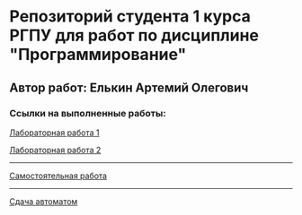 # Репозиторий студента 1 курса РГПУ для работ по дисциплине "Программирование"
## Автор работ: Елькин Артемий Олегович

### Ссылки на выполненные работы:
[Лабораторная работа 1](https://github.com/temaelkin/PROG_LABS/blob/main/LR1/lab_1-%D0%95%D0%BB%D1%8C%D0%BA%D0%B8%D0%BD_%D0%90%D1%80%D1%82%D0%B5%D0%BC%D0%B8%D0%B9_1%D0%BA%D1%83%D1%80%D1%81_%D0%98%D0%92%D0%A2-1.2.md)

[Лабораторная работа 2](https://github.com/temaelkin/PROG_LABS/blob/main/LR2/lab_2-%D0%95%D0%BB%D1%8C%D0%BA%D0%B8%D0%BD_%D0%90%D1%80%D1%82%D0%B5%D0%BC%D0%B8%D0%B9_1%D0%BA%D1%83%D1%80%D1%81_%D0%98%D0%92%D0%A2-1.2.md)

***
[Самостоятельная работа](https://github.com/temaelkin/PROG_LABS/blob/main/SR/sr-%D0%95%D0%BB%D1%8C%D0%BA%D0%B8%D0%BD_%D0%90%D1%80%D1%82%D0%B5%D0%BC%D0%B8%D0%B9_1%D0%BA%D1%83%D1%80%D1%81_%D0%98%D0%92%D0%A2-1.2.md)

***
[Сдача автоматом](https://github.com/temaelkin/PROG_LABS/blob/main/AUTO/avto-%D0%95%D0%BB%D1%8C%D0%BA%D0%B8%D0%BD_%D0%90%D1%80%D1%82%D0%B5%D0%BC%D0%B8%D0%B9_1%D0%BA%D1%83%D1%80%D1%81_%D0%98%D0%92%D0%A2-1.2%201.md)
